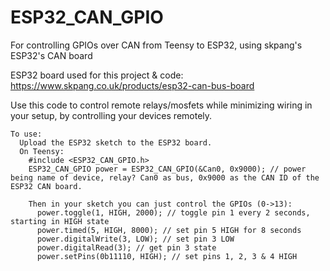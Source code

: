 # ESP32_CAN_GPIO
For controlling GPIOs over CAN from Teensy to ESP32, using skpang's ESP32's CAN board


ESP32 board used for this project & code: https://www.skpang.co.uk/products/esp32-can-bus-board

Use this code to control remote relays/mosfets while minimizing wiring in your setup, by controlling your devices remotely.
```
To use:
  Upload the ESP32 sketch to the ESP32 board.
  On Teensy:
    #include <ESP32_CAN_GPIO.h>
    ESP32_CAN_GPIO power = ESP32_CAN_GPIO(&Can0, 0x9000); // power being name of device, relay? Can0 as bus, 0x9000 as the CAN ID of the ESP32 CAN board.
    
    Then in your sketch you can just control the GPIOs (0->13):
      power.toggle(1, HIGH, 2000); // toggle pin 1 every 2 seconds, starting in HIGH state
      power.timed(5, HIGH, 8000); // set pin 5 HIGH for 8 seconds
      power.digitalWrite(3, LOW); // set pin 3 LOW
      power.digitalRead(3); // get pin 3 state
      power.setPins(0b11110, HIGH); // set pins 1, 2, 3 & 4 HIGH
```
